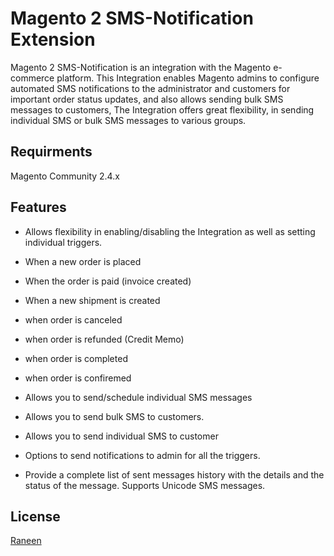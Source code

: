 # Magento 2 SMS-Notification Extension

Magento 2 SMS-Notification is an integration with the Magento e-commerce platform. This Integration enables Magento admins to configure automated SMS notifications to the administrator and customers for important order status updates, and also allows sending bulk SMS messages to customers, The Integration offers great flexibility, in sending individual SMS or bulk SMS messages to various groups.

## Requirments

Magento Community 2.4.x

## Features


- Allows flexibility in enabling/disabling the Integration as well as setting individual triggers.

- When a new order is placed

- When the order is paid (invoice created)

- When a new shipment is created

- when order is canceled

- when order is refunded (Credit Memo)

- when order is completed

- when order is confiremed

- Allows you to send/schedule individual SMS messages

- Allows you to send bulk SMS to customers.

- Allows you to send individual SMS to customer

- Options to send notifications to admin for all the triggers.

- Provide a complete list of sent messages history with the details and the status of the message.
Supports Unicode SMS messages.

## License

[Raneen](https://www.raneen.com/)
